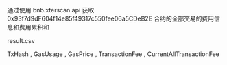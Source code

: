 通过使用 bnb.xterscan api 获取 0x93f7d9dF604f14e85f49317c550fee06a5CDeB2E 合约的全部交易的费用信息和费用累积和

result.csv

TxHash , GasUsage , GasPrice , TransactionFee , CurrentAllTransactionFee